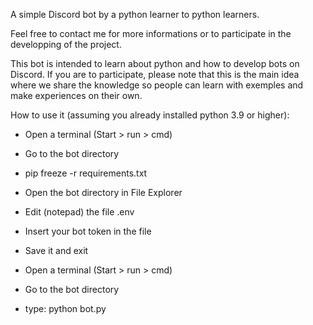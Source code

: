 A simple Discord bot by a python learner to python learners.

Feel free to contact me for more informations or to participate
in the developping of the project. 

This bot is intended to learn about python and how to develop
bots on Discord. If you are to participate, please note that
this is the main idea where we share the knowledge so people
can learn with exemples and make experiences on their own.




How to use it (assuming you already installed python 3.9 or higher):

- Open a terminal (Start > run > cmd)
- Go to the bot directory
- pip freeze -r requirements.txt

- Open the bot directory in File Explorer
- Edit (notepad) the file .env
- Insert your bot token in the file
- Save it and exit
- Open a terminal (Start > run > cmd)
- Go to the bot directory
- type: python bot.py
